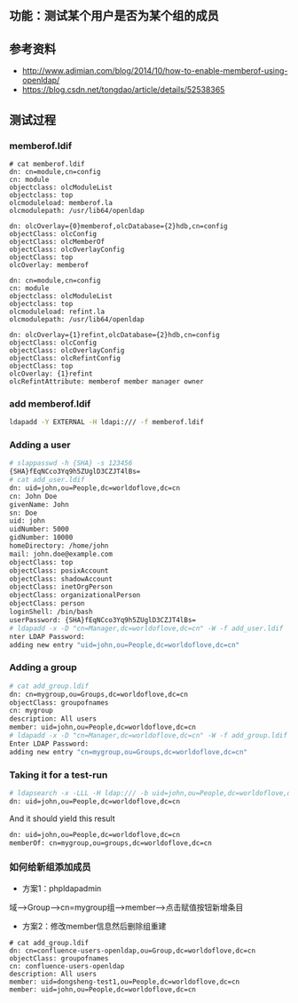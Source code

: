 ## 功能：测试某个用户是否为某个组的成员
## 参考资料
- http://www.adimian.com/blog/2014/10/how-to-enable-memberof-using-openldap/
- https://blog.csdn.net/tongdao/article/details/52538365

## 测试过程
### memberof.ldif 
```
# cat memberof.ldif 
dn: cn=module,cn=config
cn: module
objectclass: olcModuleList
objectclass: top
olcmoduleload: memberof.la
olcmodulepath: /usr/lib64/openldap

dn: olcOverlay={0}memberof,olcDatabase={2}hdb,cn=config
objectClass: olcConfig
objectClass: olcMemberOf
objectClass: olcOverlayConfig
objectClass: top
olcOverlay: memberof

dn: cn=module,cn=config
cn: module
objectclass: olcModuleList
objectclass: top
olcmoduleload: refint.la
olcmodulepath: /usr/lib64/openldap

dn: olcOverlay={1}refint,olcDatabase={2}hdb,cn=config
objectClass: olcConfig
objectClass: olcOverlayConfig
objectClass: olcRefintConfig
objectClass: top
olcOverlay: {1}refint
olcRefintAttribute: memberof member manager owner
```
### add memberof.ldif
``` bash
ldapadd -Y EXTERNAL -H ldapi:/// -f memberof.ldif
```
### Adding a user
``` bash
# slappasswd -h {SHA} -s 123456
{SHA}fEqNCco3Yq9h5ZUglD3CZJT4lBs=
# cat add_user.ldif 
dn: uid=john,ou=People,dc=worldoflove,dc=cn
cn: John Doe
givenName: John
sn: Doe
uid: john
uidNumber: 5000
gidNumber: 10000
homeDirectory: /home/john
mail: john.doe@example.com
objectClass: top
objectClass: posixAccount
objectClass: shadowAccount
objectClass: inetOrgPerson
objectClass: organizationalPerson
objectClass: person
loginShell: /bin/bash
userPassword: {SHA}fEqNCco3Yq9h5ZUglD3CZJT4lBs=
# ldapadd -x -D "cn=Manager,dc=worldoflove,dc=cn" -W -f add_user.ldif
nter LDAP Password: 
adding new entry "uid=john,ou=People,dc=worldoflove,dc=cn"
```
### Adding a group
``` bash
# cat add_group.ldif 
dn: cn=mygroup,ou=Groups,dc=worldoflove,dc=cn
objectClass: groupofnames
cn: mygroup
description: All users
member: uid=john,ou=People,dc=worldoflove,dc=cn
# ldapadd -x -D "cn=Manager,dc=worldoflove,dc=cn" -W -f add_group.ldif
Enter LDAP Password: 
adding new entry "cn=mygroup,ou=Groups,dc=worldoflove,dc=cn"
```
### Taking it for a test-run
``` bash
# ldapsearch -x -LLL -H ldap:/// -b uid=john,ou=People,dc=worldoflove,dc=cn dn memberof
dn: uid=john,ou=People,dc=worldoflove,dc=cn
```
And it should yield this result
``` bash
dn: uid=john,ou=People,dc=worldoflove,dc=cn
memberOf: cn=mygroup,ou=groups,dc=worldoflove,dc=cn
```

### 如何给新组添加成员
- 方案1：phpldapadmin

域-->Group-->cn=mygroup组-->member-->点击赋值按钮新增条目

- 方案2：修改member信息然后删除组重建

``` 
# cat add_group.ldif
dn: cn=confluence-users-openldap,ou=Group,dc=worldoflove,dc=cn
objectClass: groupofnames
cn: confluence-users-openldap
description: All users
member: uid=dongsheng-test1,ou=People,dc=worldoflove,dc=cn
member: uid=john,ou=People,dc=worldoflove,dc=cn
```
